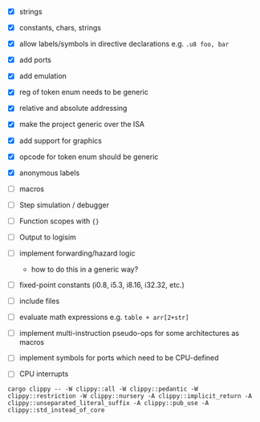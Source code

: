 - [x] strings
- [x] constants, chars, strings
- [x] allow labels/symbols in directive declarations e.g. `.u8 foo, bar`
- [x] add ports
- [x] add emulation
- [x] reg of token enum needs to be generic
- [x] relative and absolute addressing
- [x] make the project generic over the ISA
- [x] add support for graphics
- [x] opcode for token enum should be generic
- [x] anonymous labels
- [ ] macros
- [ ] Step simulation / debugger
- [ ] Function scopes with `{}`
- [ ] Output to logisim
- [ ] implement forwarding/hazard logic
    - how to do this in a generic way?
- [ ] fixed-point constants (i0.8, i5.3, i8.16, i32.32, etc.)
- [ ] include files
- [ ] evaluate math expressions e.g. `table + arr[2+str]`
- [ ] implement multi-instruction pseudo-ops for some architectures as macros
- [ ] implement symbols for ports which need to be CPU-defined
- [ ] CPU interrupts


```
cargo clippy -- -W clippy::all -W clippy::pedantic -W clippy::restriction -W clippy::nursery -A clippy::implicit_return -A clippy::unseparated_literal_suffix -A clippy::pub_use -A clippy::std_instead_of_core
```